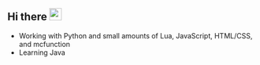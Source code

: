 ## Hi there <img src="https://media.giphy.com/media/hvRJCLFzcasrR4ia7z/giphy.gif" width="25px">
- Working with Python and small amounts of Lua, JavaScript, HTML/CSS, and mcfunction
- Learning Java
